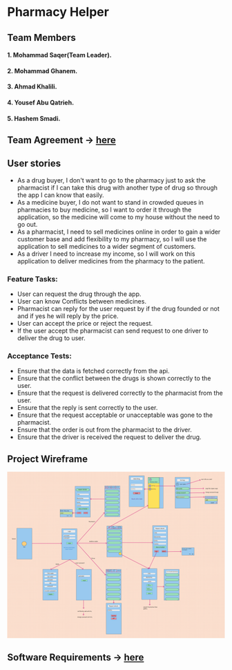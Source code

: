 # Pharmacy Helper

## Team Members

#### 1. Mohammad Saqer(Team Leader).
#### 2. Mohammad Ghanem.
#### 3. Ahmad Khalili.
#### 4. Yousef Abu Qatrieh.
#### 5. Hashem Smadi.

## Team Agreement -> [here](ProjectReadMeFile/TeamAgreement.md)


## User stories

- As a drug buyer, I don't want to go to the pharmacy just to ask the pharmacist if I can take this drug with another type of drug so through the app I can know that easily.
- As a medicine buyer, I do not want to stand in crowded queues in pharmacies to buy medicine, so I want to order it through the application, so the medicine will come to my house without the need to go out.
- As a pharmacist, I need to sell medicines online in order to gain a wider customer base and add flexibility to my pharmacy, so I will use the application to sell medicines to a wider segment of customers.
- As a driver I need to increase my income, so I will work on this application to deliver medicines from the pharmacy to the patient.

### Feature Tasks:
- User can request the drug through the app.
- User can know Conflicts between medicines.
- Pharmacist can reply for the user request by if the drug founded or not and if yes he will reply by the price.
- User can accept the price or reject the request.
- If the user accept the pharmacist can send request to one driver to deliver the drug to user.

### Acceptance Tests:
- Ensure that the data is fetched correctly from the api.
- Ensure that the conflict between the drugs is shown correctly to the user.
- Ensure that the request is delivered correctly to the pharmacist from the user.
- Ensure that the reply is sent correctly to the user.
- Ensure that the request acceptable or unacceptable was gone to the pharmacist.
- Ensure that the order is out from the pharmacist to the driver.
- Ensure that the driver is received the request to deliver the drug. 

## Project Wireframe
![Wireframe](Assets/FinalProjectWireframe.png)

## Software Requirements -> [here](ProjectReadMeFile/requirements.md)

